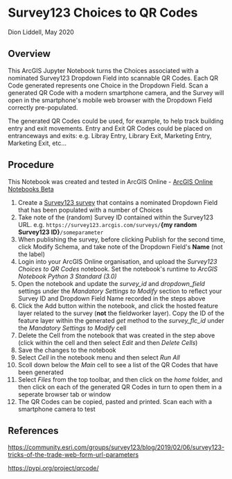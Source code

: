 # Survey123 Choices to QR Codes
Dion Liddell, May 2020

## Overview
This ArcGIS Jupyter Notebook turns the Choices associated with a nominated Survey123 Dropdown Field into scannable QR Codes. Each QR Code generated represents one Choice in the Dropdown Field. Scan a generated QR Code with a modern smartphone camera, and the Survey will open in the smartphone's mobile web browser with the Dropdown Field correctly pre-populated.

The generated QR Codes could be used, for example, to help track building entry and exit movements.  Entry and Exit QR Codes could be placed on entranceways and exits: e.g. Libray Entry, Library Exit, Marketing Entry, Marketing Exit, etc...

## Procedure
This Notebook was created and tested in ArcGIS Online - [ArcGIS Online Notebooks Beta](https://www.esri.com/arcgis-blog/products/arcgis-online/analytics/arcgis-notebooks-public-beta/)

1. Create a [Survey123 survey](https://survey123.arcgis.com/) that contains a nominated Dropdown Field that has been populated with a number of Choices
2. Take note of the (random) Survey ID contained within the Survey123 URL. e.g. ```https://survey123.arcgis.com/surveys/```**{my random Survey123 ID}**```/someparameter``` 
3. When publishing the survey, before clicking Publish for the second time, click Modify Schema, and take note of the Dropdown Field's **Name** (not the label)
4. Login into your ArcGIS Online organisation, and upload the *Survey123 Choices to QR Codes* notebook. Set the notebook's runtime to *ArcGIS Notebook Python 3 Standard (3.0)*
5. Open the notebook and update the *survey_id* and *dropdown_field* settings under the *Mandatory Settings to Modify* section to reflect your Survey ID and Dropdown Field Name recorded in the steps above
6. Click the Add button within the notebook, and click the hosted feature layer related to the survey (**not** the fieldworker layer). Copy the ID of the feature layer within the generated *get* method to the *survey_flc_id* under the *Mandatory Settings to Modify* cell
7. Delete the Cell from the notebook that was created in the step above (click within the cell and then select *Edit* and then *Delete Cells*)
8. Save the changes to the notebook
9. Select *Cell* in the notebook menu and then select *Run All*
10. Scoll down below the *Main* cell to see a list of the QR Codes that have been generated
11. Select *Files* from the top toolbar, and then click on the *home* folder, and then click on each of the generated QR Codes in turn to open them in a seperate browser tab or window
12. The QR Codes can be copied, pasted and printed.  Scan each with a smartphone camera to test

## References
https://community.esri.com/groups/survey123/blog/2019/02/06/survey123-tricks-of-the-trade-web-form-url-parameters

https://pypi.org/project/qrcode/
